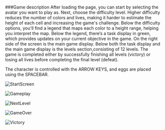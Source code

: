 ###Game description
After loading the page, you can start by selecting the avatar you want to play as. 
Next, choose the difficulty level. Higher difficulty reduces the number of colors and lives, making it harder to estimate the height of each cell and increasing the game's challenge.
Below the difficulty options, you'll find a legend that maps each color to a height range, helping you interpret the map.
Below the legend, there’s a task display in green, which provides updates on your current objective in the game.
On the right side of the screen is the main game display.
Below both the task display and the main game display is the levels section,consisting of 12 levels. The game is completed either by successfully finishing 
all levels (victory) or losing all lives before completing the final level (defeat).

The character is controlled with the ARROW KEYS, and eggs are placed using the SPACEBAR.

![StartScreen](https://github.com/user-attachments/assets/b8cecbbb-0e17-49c3-a6d8-81b08f7c43a3)


![Gameplay](https://github.com/user-attachments/assets/67e8606d-e69d-4e78-9735-9970323fd6da)


![NextLevel](https://github.com/user-attachments/assets/f5121aec-268e-460c-9b46-2dc1fac83709)


![GameOver](https://github.com/user-attachments/assets/2eb77883-e7a5-4952-afb2-1815b94d5a26)


![Victory](https://github.com/user-attachments/assets/929c50f6-5b3f-4a5c-a082-14ca9d225bcc)
